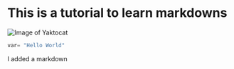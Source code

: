 # This is a tutorial to learn markdowns #
![Image of Yaktocat](https://octodex.github.com/images/yaktocat.png)

``` python
var= "Hello World"
```











I added a markdown
